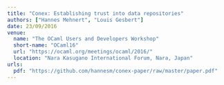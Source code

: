 ```yaml
---
title: "Conex: Establishing trust into data repositories"
authors: ["Hannes Mehnert", "Louis Gesbert"]
date: 23/09/2016
venue:
  name: "The OCaml Users and Developers Workshop"
  short-name: "OCaml16"
  url: "https://ocaml.org/meetings/ocaml/2016/"
  location: "Nara Kasugano International Forum, Nara, Japan"
urls:
  pdf: "https://github.com/hannesm/conex-paper/raw/master/paper.pdf"
---
```

